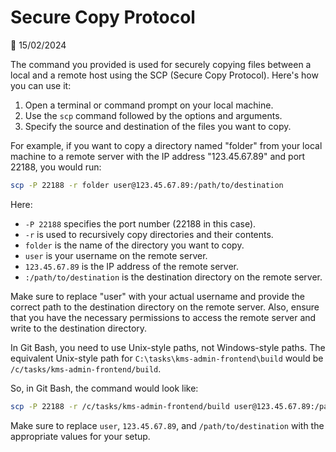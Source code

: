 # Secure Copy Protocol

📅 15/02/2024

The command you provided is used for securely copying files between a local and a remote host using the SCP (Secure Copy Protocol). Here's how you can use it:

1. Open a terminal or command prompt on your local machine.
2. Use the `scp` command followed by the options and arguments.
3. Specify the source and destination of the files you want to copy.

For example, if you want to copy a directory named "folder" from your local machine to a remote server with the IP address "123.45.67.89" and port 22188, you would run:

```bash
scp -P 22188 -r folder user@123.45.67.89:/path/to/destination
```

Here:
- `-P 22188` specifies the port number (22188 in this case).
- `-r` is used to recursively copy directories and their contents.
- `folder` is the name of the directory you want to copy.
- `user` is your username on the remote server.
- `123.45.67.89` is the IP address of the remote server.
- `:/path/to/destination` is the destination directory on the remote server.

Make sure to replace "user" with your actual username and provide the correct path to the destination directory on the remote server. Also, ensure that you have the necessary permissions to access the remote server and write to the destination directory.


In Git Bash, you need to use Unix-style paths, not Windows-style paths. The equivalent Unix-style path for `C:\tasks\kms-admin-frontend\build` would be `/c/tasks/kms-admin-frontend/build`.

So, in Git Bash, the command would look like:

```bash
scp -P 22188 -r /c/tasks/kms-admin-frontend/build user@123.45.67.89:/path/to/destination
```

Make sure to replace `user`, `123.45.67.89`, and `/path/to/destination` with the appropriate values for your setup.

